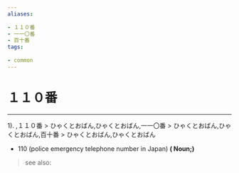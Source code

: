 ```yaml
---
aliases:
    
- １１０番
- 一一〇番
- 百十番
tags:
    
- common
---
```


# １１０番
---
1).
,１１０番 > ひゃくとおばん,ひゃくとおばん,一一〇番 > ひゃくとおばん,ひゃくとおばん,百十番 > ひゃくとおばん,ひゃくとおばん

- 110 (police emergency telephone number in Japan)
**( Noun;)**
> see also: 
            